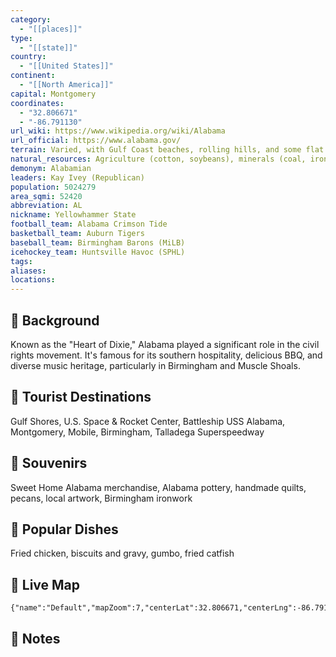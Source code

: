```yaml
---
category:
  - "[[places]]"
type:
  - "[[state]]"
country:
  - "[[United States]]"
continent:
  - "[[North America]]"
capital: Montgomery
coordinates:
  - "32.806671"
  - "-86.791130"
url_wiki: https://www.wikipedia.org/wiki/Alabama
url_official: https://www.alabama.gov/
terrain: Varied, with Gulf Coast beaches, rolling hills, and some flat plains.
natural_resources: Agriculture (cotton, soybeans), minerals (coal, iron ore), forests, oil, natural gas, water resources
demonym: Alabamian
leaders: Kay Ivey (Republican)
population: 5024279
area_sqmi: 52420
abbreviation: AL
nickname: Yellowhammer State
football_team: Alabama Crimson Tide
basketball_team: Auburn Tigers
baseball_team: Birmingham Barons (MiLB)
icehockey_team: Huntsville Havoc (SPHL)
tags: 
aliases: 
locations:
---
```

## 🌱 Background
Known as the "Heart of Dixie," Alabama played a significant role in the civil rights movement. It's famous for its southern hospitality, delicious BBQ, and diverse music heritage, particularly in Birmingham and Muscle Shoals.

## 📌 Tourist Destinations
Gulf Shores, U.S. Space & Rocket Center, Battleship USS Alabama, Montgomery, Mobile, Birmingham, Talladega Superspeedway

## 🎁 Souvenirs
Sweet Home Alabama merchandise, Alabama pottery, handmade quilts, pecans, local artwork, Birmingham ironwork

## 🍲 Popular Dishes
Fried chicken, biscuits and gravy, gumbo, fried catfish

## 📡 Live Map
```mapview
{"name":"Default","mapZoom":7,"centerLat":32.806671,"centerLng":-86.791130,"query":"","chosenMapSource":0}
```

## 📒 Notes

